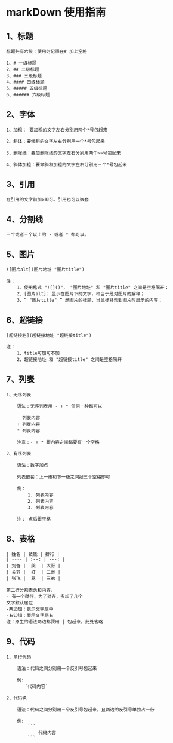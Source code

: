 # markDown 使用指南

## 1、标题

    标题共有六级：使用时记得在# 加上空格

    1、# 一级标题
    2、## 二级标题
    3、### 三级标题
    4、#### 四级标题
    5、##### 五级标题
    6、###### 六级标题

## 2、字体

    1、加粗： 要加粗的文字左右分别用两个*号包起来

    2、斜体：要倾斜的文字左右分别用一个*号包起来

    3、删除线：要加删除线的文字左右分别用两个~~号包起来

    4、斜体加粗：要倾斜和加粗的文字左右分别用三个*号包起来

## 3、引用

    在引用的文字前加>即可。引用也可以嵌套

## 4、分割线

    三个或者三个以上的 - 或者 * 都可以。

## 5、图片

    ![图片alt](图片地址 "图片title")

    注：
        1、使用格式 "![]()"， "图片地址" 和 "图片title" 之间是空格隔开；
        2、[图片alt]: 显示在图片下的文字，相当于是对图片的解释；
        3、“ "图片title" ” 是图片的标题，当鼠标移动到图片时展示的内容；

## 6、超链接

    [超链接名](超链接地址 "超链接title")

    注：
        1、title可加可不加
        2、超链接地址 和 "超链接title" 之间是空格隔开

## 7、列表

    1、无序列表

        语法：无序列表用 - + * 任何一种都可以

        - 列表内容
        + 列表内容
        * 列表内容

        注意：- + * 跟内容之间都要有一个空格

    2、有序列表

        语法：数字加点

        列表嵌套：上一级和下一级之间敲三个空格即可

        例：
            1. 列表内容
            2. 列表内容
            3. 列表内容

        注： 点后跟空格

## 8、表格

    | 姓名 | 技能 | 排行 |
    | ---- | :--: | ---: |
    | 刘备 |  哭  | 大哥 |
    | 关羽 |  打  | 二哥 |
    | 张飞 |  骂  | 三弟 |

    第二行分割表头和内容。
    - 有一个就行，为了对齐，多加了几个
    文字默认居左
    -两边加：表示文字居中
    -右边加：表示文字居右
    注：原生的语法两边都要用 | 包起来。此处省略

## 9、代码

    1、单行代码

        语法：代码之间分别用一个反引号包起来

        例:
           `代码内容`

    2、代码块

        语法：代码之间分别用三个反引号包起来，且两边的反引号单独占一行

        例:
            ```
                代码内容
            ```
